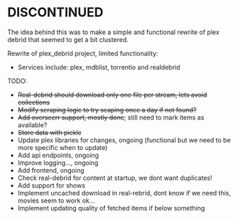 # DISCONTINUED

The idea behind this was to make a simple and functional rewrite of plex debrid that seemed to get a bit clustered.

Rewrite of plex_debrid project, limited functionality:
- Services include: plex, mdblist, torrentio and realdebrid

TODO:
- ~~Real-debrid should download only one file per stream, lets avoid collections~~
- ~~Modify scraping logic to try scaping once a day if not found?~~
- ~~Add overseerr support, mostly done~~; still need to mark items as available?
- ~~Store data with pickle~~
- Update plex libraries for changes, ongoing (functional but we need to be more specific when to update)
- Add api endpoints, ongoing
- Improve logging..., ongoing
- Add frontend, ongoing
- Check real-debrid for content at startup, we dont want duplicates!
- Add support for shows
- Implement uncached download in real-rebrid, dont know if we need this, movies seem to work ok...
- Implement updating quality of fetched items if below something
